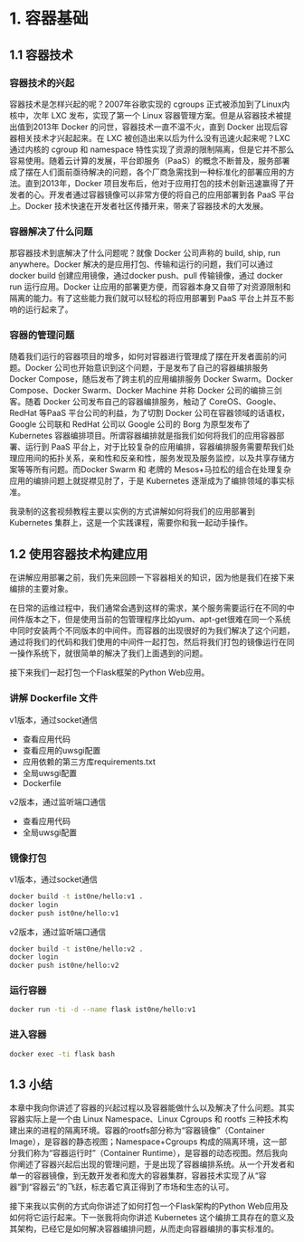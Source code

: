 # 1. 容器基础

## 1.1 容器技术

### 容器技术的兴起

容器技术是怎样兴起的呢？2007年谷歌实现的 cgroups 正式被添加到了Linux内核中，次年 LXC 发布，实现了第一个 Linux 容器管理方案。但是从容器技术被提出值到2013年 Docker 的问世，容器技术一直不温不火，直到 Docker 出现后容器相关技术才兴起起来。在 LXC 被创造出来以后为什么没有迅速火起来呢？LXC 通过内核的 cgroup 和 namespace 特性实现了资源的限制隔离，但是它并不那么容易使用。随着云计算的发展，平台即服务（PaaS）的概念不断普及，服务部署成了摆在人们面前亟待解决的问题，各个厂商急需找到一种标准化的部署应用的方法。直到2013年，Docker 项目发布后，他对于应用打包的技术创新迅速赢得了开发者的心。开发者通过容器镜像可以非常方便的将自己的应用部署到各 PaaS 平台上。Docker 技术快速在开发者社区传播开来，带来了容器技术的大发展。

### 容器解决了什么问题

那容器技术到底解决了什么问题呢？就像 Docker 公司声称的 build, ship, run anywhere。Docker 解决的是应用打包、传输和运行的问题，我们可以通过 docker build 创建应用镜像，通过docker push、pull 传输镜像，通过 docker run 运行应用。Docker 让应用的部署更方便，而容器本身又自带了对资源限制和隔离的能力。有了这些能力我们就可以轻松的将应用部署到 PaaS 平台上并互不影响的运行起来了。

### 容器的管理问题

随着我们运行的容器项目的增多，如何对容器进行管理成了摆在开发者面前的问题。Docker 公司也开始意识到这个问题，于是发布了自己的容器编排服务 Docker Compose，随后发布了跨主机的应用编排服务 Docker Swarm。Docker Compose、Docker Swarm、Docker Machine 并称 Docker 公司的编排三剑客。随着 Docker 公司发布自己的容器编排服务，触动了 CoreOS、Google、RedHat 等PaaS 平台公司的利益，为了切割 Docker 公司在容器领域的话语权，Google 公司联和 RedHat 公司以 Google 公司的 Borg 为原型发布了 Kubernetes 容器编排项目。所谓容器编排就是指我们如何将我们的应用容器部署、运行到 PaaS 平台上，对于比较复杂的应用编排，容器编排服务需要帮我们处理应用间的拓扑关系，亲和性和反亲和性，服务发现及服务监控，以及共享存储方案等等所有问题。而Docker Swarm 和 老牌的 Mesos+马拉松的组合在处理复杂应用的编排问题上就捉襟见肘了，于是 Kubernetes 逐渐成为了编排领域的事实标准。

我录制的这套视频教程主要以实例的方式讲解如何将我们的应用部署到 Kubernetes 集群上，这是一个实践课程，需要你和我一起动手操作。

## 1.2 使用容器技术构建应用

在讲解应用部署之前，我们先来回顾一下容器相关的知识，因为他是我们在接下来编排的主要对象。

在日常的运维过程中，我们通常会遇到这样的需求，某个服务需要运行在不同的中间件版本之下，但是使用当前的包管理程序比如yum、apt-get很难在同一个系统中同时安装两个不同版本的中间件。而容器的出现很好的为我们解决了这个问题，通过将我们的代码和我们使用的中间件一起打包，然后将我们打包的镜像运行在同一操作系统下，就很简单的解决了我们上面遇到的问题。

接下来我们一起打包一个Flask框架的Python Web应用。

### 讲解 Dockerfile 文件

v1版本，通过socket通信

- 查看应用代码
- 查看应用的uwsgi配置
- 应用依赖的第三方库requirements.txt
- 全局uwsgi配置
- Dockerfile

v2版本，通过监听端口通信

- 查看应用代码
- 全局uwsgi配置

### 镜像打包

v1版本，通过socket通信

```bash
docker build -t ist0ne/hello:v1 .
docker login
docker push ist0ne/hello:v1
```

v2版本，通过监听端口通信

```bash
docker build -t ist0ne/hello:v2 .
docker login
docker push ist0ne/hello:v2
```

### 运行容器

```bash
docker run -ti -d --name flask ist0ne/hello:v1
```

### 进入容器

```bash
docker exec -ti flask bash
```

## 1.3 小结

本章中我向你讲述了容器的兴起过程以及容器能做什么以及解决了什么问题。其实容器实际上是一个由 Linux Namespace、Linux Cgroups 和 rootfs 三种技术构建出来的进程的隔离环境。容器的rootfs部分称为“容器镜像”（Container Image），是容器的静态视图；Namespace+Cgroups 构成的隔离环境，这一部分我们称为“容器运行时”（Container Runtime），是容器的动态视图。然后我向你阐述了容器兴起后出现的管理问题，于是出现了容器编排系统。从一个开发者和单一的容器镜像，到无数开发者和庞大的容器集群，容器技术实现了从“容器”到“容器云”的飞跃，标志着它真正得到了市场和生态的认可。

接下来我以实例的方式向你讲述了如何打包一个Flask架构的Python Web应用及如何将它运行起来。下一张我将向你讲述 Kubernetes 这个编排工具存在的意义及其架构，已经它是如何解决容器编排问题，从而走向容器编排的事实标准的。